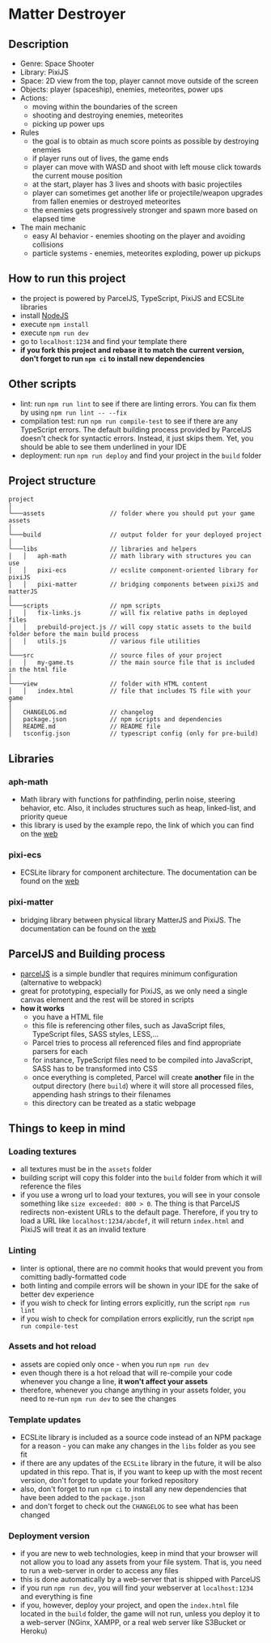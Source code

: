 # Matter Destroyer

## Description
- Genre: Space Shooter
- Library: PixiJS
- Space: 2D view from the top, player cannot move outside of the screen
- Objects: player (spaceship), enemies, meteorites, power ups
- Actions:
  - moving within the boundaries of the screen
  - shooting and destroying enemies, meteorites
  - picking up power ups
- Rules
  - the goal is to obtain as much score points as possible by destroying enemies
  - if player runs out of lives, the game ends
  - player can move with WASD and shoot with left mouse click towards the current mouse position
  - at the start, player has 3 lives and shoots with basic projectiles
  - player can sometimes get another life or projectile/weapon upgrades from fallen enemies or destroyed meteorites
  - the enemies gets progressively stronger and spawn more based on elapsed time
- The main mechanic
  - easy AI behavior - enemies shooting on the player and avoiding collisions
  - particle systems - enemies, meteorites exploding, power up pickups

## How to run this project
- the project is powered by ParcelJS, TypeScript, PixiJS and ECSLite libraries
- install [NodeJS](https://nodejs.org/en/download/)
- execute `npm install`
- execute `npm run dev`
- go to `localhost:1234` and find your template there
- **if you fork this project and rebase it to match the current version, don't forget to run `npm ci` to install new dependencies**

## Other scripts
- lint: run `npm run lint` to see if there are linting errors. You can fix them by using `npm run lint -- --fix`
- compilation test: run `npm run compile-test` to see if there are any TypeScript errors. The default building process provided by ParcelJS doesn't check for syntactic errors. Instead, it just skips them. Yet, you should be able to see them underlined in your IDE
- deployment: run `npm run deploy` and find your project in the `build` folder

## Project structure

```
project
│
└───assets                  // folder where you should put your game assets
│   
└───build                   // output folder for your deployed project
│
└───libs                    // libraries and helpers
│   │   aph-math            // math library with structures you can use
│   │   pixi-ecs            // ecslite component-oriented library for pixiJS
│   │   pixi-matter         // bridging components between pixiJS and matterJS
│
└───scripts                 // npm scripts
│   │   fix-links.js        // will fix relative paths in deployed files
│   │   prebuild-project.js // will copy static assets to the build folder before the main build process
│   │   utils.js            // various file utilities
│
└───src                     // source files of your project
│   │   my-game.ts          // the main source file that is included in the html file
│
└───view                    // folder with HTML content
│   │   index.html          // file that includes TS file with your game
│
│   CHANGELOG.md            // changelog
│   package.json            // npm scripts and dependencies
│   README.md               // README file
│   tsconfig.json           // typescript config (only for pre-build)
```

## Libraries
### aph-math
- Math library with functions for pathfinding, perlin noise, steering behavior, etc. Also, it includes structures such as heap, linked-list, and priority queue
- this library is used by the example repo, the link of which you can find on the [web](https://aphgames.io/docs/niaph/intro)

### pixi-ecs
- ECSLite library for component architecture. The documentation can be found on the [web](https://aphgames.io/docs/niaph/tutorials/ecsdocs)

### pixi-matter
- bridging library between physical library MatterJS and PixiJS. The documentation can be found on the [web](https://aphgames.io/docs/niaph/tutorials/matterjs)

## ParcelJS and Building process
- [parcelJS](https://parceljs.org/) is a simple bundler that requires minimum configuration (alternative to webpack)
- great for prototyping, especially for PixiJS, as we only need a single canvas element and the rest will be stored in scripts
- **how it works**
  - you have a HTML file
  - this file is referencing other files, such as JavaScript files, TypeScript files, SASS styles, LESS,...
  - Parcel tries to process all referenced files and find appropriate parsers for each
  - for instance, TypeScript files need to be compiled into JavaScript, SASS has to be transformed into CSS
  - once everything is completed, Parcel will create **another** file in the output directory (here `build`) where it will store all processed files, appending hash strings to their filenames
  - this directory can be treated as a static webpage

## Things to keep in mind
### Loading textures
- all textures must be in the `assets` folder
- building script will copy this folder into the `build` folder from which it will reference the files
- if you use a wrong url to load your textures, you will see in your console something like `size exceeded: 800 > 0`. The thing is that ParcelJS redirects non-existent URLs to the default page. Therefore, if you try to load a URL like `localhost:1234/abcdef`, it will return `index.html` and PixiJS will treat it as an invalid texture

### Linting
- linter is optional, there are no commit hooks that would prevent you from comitting badly-formatted code
- both linting and compile errors will be shown in your IDE for the sake of better dev experience
- if you wish to check for linting errors explicitly, run the script `npm run lint`
- if you wish to check for compilation errors explicitly, run the script `npm run compile-test`

### Assets and hot reload
- assets are copied only once - when you run `npm run dev`
- even though there is a hot reload that will re-compile your code whenever you change a line, **it won't affect your assets**
- therefore, whenever you change anything in your assets folder, you need to re-run `npm run dev` to see the changes

### Template updates
- ECSLite library is included as a source code instead of an NPM package for a reason - you can make any changes in the `libs` folder as you see fit
- if there are any updates of the `ECSLite` library in the future, it will be also updated in this repo. That is, if you want to keep up with the most recent version, don't forget to update your forked repository
- also, don't forget to run `npm ci` to install any new dependencies that have been added to the `package.json`
- and don't forget to check out the `CHANGELOG` to see what has been changed

### Deployment version
- if you are new to web technologies, keep in mind that your browser will not allow you to load any assets from your file system. That is, you need to run a web-server in order to access any files
- this is done automatically by a web-server that is shipped with ParcelJS
- if you run `npm run dev`, you will find your webserver at `localhost:1234` and everything is fine
- if you, however, deploy your project, and open the `index.html` file located in the `build` folder, the game will not run, unless you deploy it to a web-server (NGinx, XAMPP, or a real web server like S3Bucket or Heroku)
